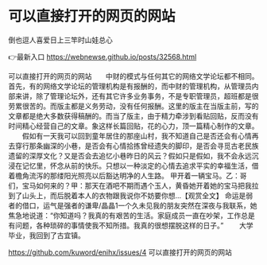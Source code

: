 # 可以直接打开的网页的网站
倒也逗人喜爱日上三竿时山娃总心

👉最新入口 https://webnewse.github.io/posts/32568.html

可以直接打开的网页的网站　　中财的模式与任何其它的网络文学论坛都不相同。首先，有的网络文学论坛的管理机构是有报酬的，而中财的管理机构，从管理员内部来讲，除了管理论坛外，还有其它许多业务事务，不是专职管理员，超班都是很劳累很苦的。而版主都是义务劳动，没有任何报酬。这里的版主在当版主前，写的文章都是绝大多数获得稿酬的。而当了版主，由于精力牵涉到看贴回贴，反而没有时间精心经营自己的文章。象这样长篇回贴，花的心力，顶一篇精心制作的文章。
　　假如有一天我可以回到童年居住的那座山村，我不知道自己是否还会有心情再去穿行那条幽深的小巷，是否会有心情拾拣曾经遗失的脚印，是否会寻觅古老民族遗留的深厚文化？又是否会去追忆小巷昨日的风云？假如只是假如，我不会永远沉浸在记忆里，怀念从前的快乐。只想以一种淡定的心情去追求平实的幸福生活，借着檐角流泻的那缕阳光照亮以后豁达明净的人生路。
甲开着一辆宝马。乙：哥们，宝马如何来的？甲：那天在酒吧不期而遇个玉人，黄昏她开着她的宝马把我拉到了山头上，而后脱着本人的衣物跟我说你不妨要你想...【观赏全文】
命运是弱者的借口，运气是强者的谦卑/晶晶1一个久未见我的朋友突然在深夜与我联系，她焦急地说道：“你知道吗？我真的有艰苦的生活。家庭成员一直在吵架，工作总是有问题，各种琐碎的事情使我不知所措。我真的很想摆脱这样的日子。”
　　大学毕业，我回到了古宜镇。

https://github.com/kuword/enihx/issues/4
可以直接打开的网页的网站
